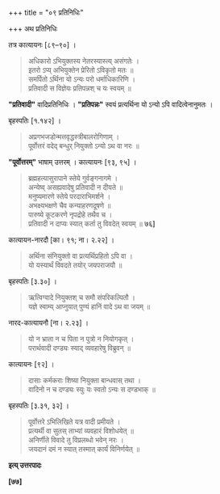 +++
title = "०९ प्रतिनिधिः"

+++
अथ प्रतिनिधिः

तत्र कात्यायनः [८९–९०] ।

> अधिकारो ऽभियुक्तस्य नेतरस्यास्त्य् असंगतेः ।  
> इतरो ऽप्य् अभियुक्तेन प्रेरितो ऽविकृतो मतः ॥  
> समर्पितो ऽर्थिना यो ऽन्यः परो धर्माधिकारिणि ।  
> प्रतिवादी स विज्ञेयः प्रतिपन्नश् च यः स्वयम् ॥

**"प्रतिवादी"** वादिप्रतिनिधिः । **"प्रतिपन्नः"** स्वयं प्रत्यर्थिना यो ऽन्यो ऽपि वादित्वेनानुमतः ।

बृहस्पतिः [१.१४२] ।

> अप्रगभजडोन्मत्तवृद्धस्त्रीबालरोगिणाम् ।  
> पूर्वोत्तरं वदेद् बन्धुर् नियुक्तो ऽन्यो ऽथ वा नरः ॥

**"पूर्वोत्तरम्"** भाषाम् उत्तरम् । कात्यायनः [९३, ९५] ।

> ब्रह्महत्यासुरापाने स्तेये गुर्वङ्गनागमे ।  
> अन्येष्व् असह्यवादेषु प्रतिवादी न दीयते ॥  
> मनुष्यमारणे स्तेये परदाराभिमर्शने ।  
> अभक्ष्यभक्षणे चैव कन्याहरणदूषणे ॥  
> पारुष्ये कूटकरणे नृपद्रोहे तथैव च ।  
> प्रतिवादी न दाप्यः स्यात् कर्ता तु विवदेत् स्वयम् ॥ **७६]**

कात्यायन-नारदौ [का। ९१; ना। २.२२] ।

> अर्थिना संनियुक्तो वा प्रत्यर्थिप्रहितो ऽपि वा ।  
> यो यस्यार्थं विवदते तयोर् जयपराजयौ ॥

बृहस्पतिः [३.३०] ।

> ऋत्विग्वादे नियुक्तश् च समौ संपरिकल्पितौ ।  
> यज्ञे स्वाम्य् आप्नुयात् पुण्यं हानिं वादे ऽथ वा जयम् ॥

नारद-कात्यायनौ [ना। २.२३] ।

> यो न भ्राता न च पिता न पुत्रो न नियोगकृत् ।  
> परार्थवादी दण्ड्यः स्याद् व्यवहारेषु विब्रुवन् ॥

कात्यायनः [९२] ।

> दासाः कर्मकराः शिष्या नियुक्ता बान्धवास् तथा ।  
> वादिनो न च दण्ड्यः स्युः यः स्वतो ऽन्यः स दण्डभाक् ॥

बृहस्पतिः [३.३१, ३२] ।

> पूर्वोत्तरे ऽभिलिखिते यत्र वादी प्रमीयते ।  
> प्रत्यर्थी वा सुतस् ताभ्यां व्यवहारं विशोधयेत् ॥  
> अनिर्णीते विवादे तु विप्रलब्धो भवेन् नरः ।  
> जयदानं दमं न स्यात् तस्मात् कार्यं विनिर्णयेत् ॥

**इत्य् उत्तरपादः**

**[७७]**
